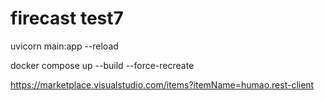 # firecast test7

uvicorn main:app --reload

docker compose up --build --force-recreate

https://marketplace.visualstudio.com/items?itemName=humao.rest-client
